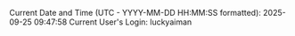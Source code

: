 Current Date and Time (UTC - YYYY-MM-DD HH:MM:SS formatted): 2025-09-25 09:47:58
Current User's Login: luckyaiman
